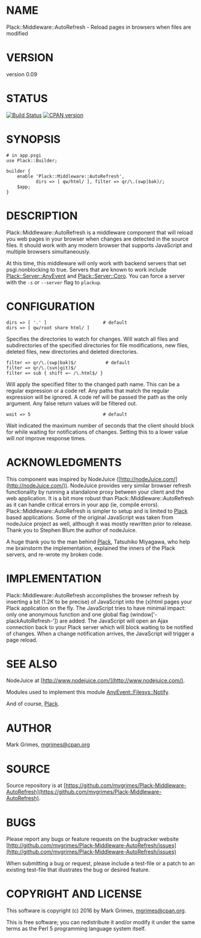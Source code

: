 # NAME

Plack::Middleware::AutoRefresh - Reload pages in browsers when files are modified

# VERSION

version 0.09

# STATUS

<div>
    <a href="https://travis-ci.org/mvgrimes/Plack-Middleware-AutoRefresh"><img src="https://travis-ci.org/mvgrimes/Plack-Middleware-AutoRefresh.svg?branch=master" alt="Build Status"></a>
    <a href="https://metacpan.org/pod/Plack::Middleware::AutoRefresh"><img alt="CPAN version" src="https://badge.fury.io/pl/Plack-Middleware-AutoRefresh.svg" /></a>
</div>

# SYNOPSIS

    # in app.psgi
    use Plack::Builder;

    builder {
        enable 'Plack::Middleware::AutoRefresh',
               dirs => [ qw/html/ ], filter => qr/\.(swp|bak)/;
        $app;
    }

# DESCRIPTION

Plack::Middleware::AutoRefresh is a middleware component that will
reload you web pages in your browser when changes are detected in the
source files. It should work with any modern browser that supports
JavaScript and multiple browsers simultaneously.

At this time, this middleware will only work with backend servers that
set psgi.nonblocking to true. Servers that are known to work include
[Plack::Server::AnyEvent](https://metacpan.org/pod/Plack::Server::AnyEvent) and [Plack::Server::Coro](https://metacpan.org/pod/Plack::Server::Coro).  You can force
a server with the `-s` or `--server` flag to `plackup`.

# CONFIGURATION

    dirs => [ '.' ]                     # default
    dirs => [ qw/root share html/ ]

Specifies the directories to watch for changes. Will watch all files 
and subdirectories of the specified directories for file modifications,
new files, deleted files, new directories and deleted directories.

    filter => qr/\.(swp|bak)$/           # default
    filter => qr/\.(svn|git)$/
    filter => sub { shift =~ /\.html$/ }

Will apply the specified filter to the changed path name. This can be
a regular expression or a code ref. Any paths that match the regular
expression will be ignored. A code ref will be passed the path as the
only argument. Any false return values will be filtered out.

    wait => 5                           # default 

Wait indicated the maximum number of seconds that the client should
block for while waiting for notifications of changes. Setting this to
a lower value will _not_ improve response times. 

# ACKNOWLEDGMENTS

This component was inspired by NodeJuice ([http://nodeJuice.com/](http://nodeJuice.com/)).
NodeJuice provides very similar browser refresh functionality by
running a standalone proxy between your client and the web
application. It is a bit more robust than
Plack::Middleware::AutoRefresh as it can handle critical errors in
your app (ie, compile errors).  Plack::Middleware::AutoRefresh is
simpler to setup and is limited to [Plack](https://metacpan.org/pod/Plack) based applications. Some
of the original JavaScript was taken from nodeJuice project as well,
although it was mostly rewritten prior to release. Thank you to
Stephen Blum the author of nodeJuice.

A huge thank you to the man behind [Plack](https://metacpan.org/pod/Plack), Tatsuhiko Miyagawa, who
help me brainstorm the implementation, explained the inners of the
Plack servers, and re-wrote my broken code. 

# IMPLEMENTATION

Plack::Middleware::AutoRefresh accomplishes the browser refresh by
inserting a bit (1.2K to be precise) of JavaScript into the (x)html
pages your Plack application on the fly. The JavaScript tries to have
minimal impact: only one anonymous function and one global flag
(window\['-plackAutoRefresh-'\]) are added. The JavaScript will open an
Ajax connection back to your Plack server which will block waiting to
be notified of changes. When a change notification arrives, the
JavaScript will trigger a page reload.

# SEE ALSO

NodeJuice at [http://www.nodejuice.com/](http://www.nodejuice.com/).

Modules used to implement this module [AnyEvent::Filesys::Notify](https://metacpan.org/pod/AnyEvent::Filesys::Notify). 

And of course, [Plack](https://metacpan.org/pod/Plack).

# AUTHOR

Mark Grimes, <mgrimes@cpan.org>

# SOURCE

Source repository is at [https://github.com/mvgrimes/Plack-Middleware-AutoRefresh](https://github.com/mvgrimes/Plack-Middleware-AutoRefresh).

# BUGS

Please report any bugs or feature requests on the bugtracker website [http://github.com/mvgrimes/Plack-Middleware-AutoRefresh/issues](http://github.com/mvgrimes/Plack-Middleware-AutoRefresh/issues)

When submitting a bug or request, please include a test-file or a
patch to an existing test-file that illustrates the bug or desired
feature.

# COPYRIGHT AND LICENSE

This software is copyright (c) 2016 by Mark Grimes, <mgrimes@cpan.org>.

This is free software; you can redistribute it and/or modify it under
the same terms as the Perl 5 programming language system itself.
